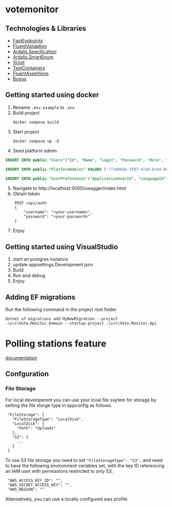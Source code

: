 # votemonitor

## Technologies & Libraries
* [FastEndpoints](https://fast-endpoints.com/)
* [FluentValidation](https://docs.fluentvalidation.net/en/latest/)
* [Ardalis.Specification](https://github.com/ardalis/specification)
* [Ardalis.SmartEnum](https://github.com/ardalis/SmartEnum)
* [XUnit](https://xunit.net/)
* [TestContainers](https://testcontainers.com/)
* [FluentAssertions](https://fluentassertions.com/)
* [Bogus](https://github.com/bchavez/Bogus)

## Getting started using docker

1. Rename `.env.example` to `.env`
2. Build project
    ```
    docker compose build
    ```
3. Start project
    ```
    docker compose up -d 
    ```
4. Seed platform admin
```sql
INSERT INTO public."Users"("Id", "Name", "Login", "Password", "Role", "Status", "CreatedBy", "CreatedOn",  "LastModifiedBy", "LastModifiedOn") VALUES ('771b0bb0-3f87-47a0-bc64-0878e2070374', 'PlatformAdmin', '<your-username>', '<your-password>', 'PlatformAdmin', 'Active', '00000000-0000-0000-0000-000000000000', '2024-01-23 00:00:00+00', '00000000-0000-0000-0000-000000000000', NULL);

INSERT INTO public."PlatformAdmins" VALUES ('771b0bb0-3f87-47a0-bc64-0878e2070374');

INSERT INTO public."UserPreferences"("ApplicationUserId", "LanguageId") VALUES ('771b0bb0-3f87-47a0-bc64-0878e2070374','094b3769-68b1-6211-ba2d-6bba92d6a167');
```
5. Navigate to http://localhost:5000/swagger/index.html
6. Obtain token
```
    POST /api/auth
    {
        "username": "<your-username>",
        "password": "<your-password>"
    }
```
7. Enjoy

## Getting started using VisualStudio
1. start an postgres instance
2. update appsettings.Development.json
3. Build
4. Run and debug
5. Enjoy 

## Adding EF migrations

Run the following command in the project root folder
```
dotnet ef migrations add MyNewMigration --project .\src\Vote.Monitor.Domain --startup-project .\src\Vote.Monitor.Api
```

# Polling stations feature
[documentation](documentation/polling-stations/README.md)


## Confguration

### File Storage

For local developemnt you can use your lcoal file ssytem for storage by setting the file storge type in appconfig as follows.

```
 "FileStorage": {
   "FileStorageType": "LocalDisk",
   "LocalDisk": {
     "Path": "Uploads"
   },
   "S3": {
     ...
   }
 }
```

To use S3 file storage you need to set `"FileStorageType": "S3",` and need to have the following environment variables set, with the key ID referencing an IAM user with permissions restricted to only S3. 
```
 "AWS_ACCESS_KEY_ID": "",
 "AWS_SECRET_ACCESS_KEY": "",
 "AWS_REGION": ""
```
Alternatively, you can use a locally configured aws profile.